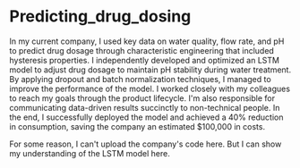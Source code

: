 # Predicting_drug_dosing
In my current company, I used key data on water quality, flow rate, and pH to predict drug dosage through characteristic engineering that included hysteresis properties. I independently developed and optimized an LSTM model to adjust drug dosage to maintain pH stability during water treatment. By applying dropout and batch normalization techniques, I managed to improve the performance of the model. I worked closely with my colleagues to reach my goals through the product lifecycle. I'm also responsible for communicating data-driven results succinctly to non-technical people. In the end, I successfully deployed the model and achieved a 40% reduction in consumption, saving the company an estimated $100,000 in costs.

For some reason, I can't upload the company's code here. But I can show my understanding of the LSTM model here.

